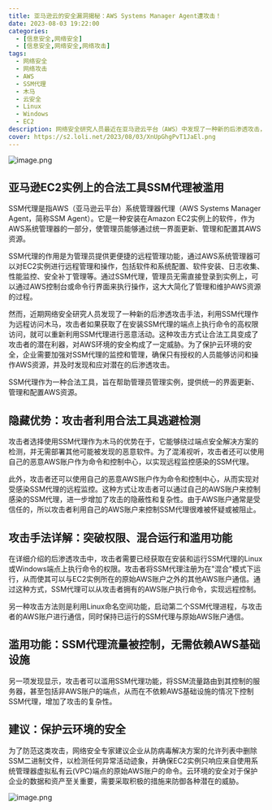 ```yaml
---
title: 亚马逊云的安全漏洞揭秘：AWS Systems Manager Agent遭攻击！
date: 2023-08-03 19:22:00
categories:
  - [信息安全,网络安全]
  - [信息安全,网络安全,网络攻击]
tags:
  - 网络安全
  - 网络攻击
  - AWS
  - SSM代理
  - 木马
  - 云安全
  - Linux
  - Windows
  - EC2
description: 网络安全研究人员最近在亚马逊云平台（AWS）中发现了一种新的后渗透攻击，利用AWS系统管理器代理（SSM代理）作为远程访问木马在Windows和Linux环境中运行。这种攻击方式让攻击者可以在安装SSM代理的端点上获得高权限访问，并持续进行恶意活动，给云环境带来严重威胁。
cover: https://s2.loli.net/2023/08/03/XnUpGhgPvT1JaEl.png
---
```


![image.png](https://s2.loli.net/2023/08/03/XfbrvsmuoJ4nw9k.png)

## 亚马逊EC2实例上的合法工具SSM代理被滥用

SSM代理是指AWS（亚马逊云平台）系统管理器代理（AWS Systems Manager Agent，简称SSM Agent）。它是一种安装在Amazon EC2实例上的软件，作为AWS系统管理器的一部分，使管理员能够通过统一界面更新、管理和配置其AWS资源。

SSM代理的作用是为管理员提供更便捷的远程管理功能，通过AWS系统管理器可以对EC2实例进行远程管理和操作，包括软件和系统配置、软件安装、日志收集、性能监控、安全补丁管理等。通过SSM代理，管理员无需直接登录到实例上，可以通过AWS控制台或命令行界面来执行操作，这大大简化了管理和维护AWS资源的过程。

然而，近期网络安全研究人员发现了一种新的后渗透攻击手法，利用SSM代理作为远程访问木马，攻击者如果获取了在安装SSM代理的端点上执行命令的高权限访问，就可以重新利用SSM代理进行恶意活动。这种攻击方式让合法工具变成了攻击者的潜在利器，对AWS环境的安全构成了一定威胁。为了保护云环境的安全，企业需要加强对SSM代理的监控和管理，确保只有授权的人员能够访问和操作AWS资源，并及时发现和应对潜在的后渗透攻击。

SSM代理作为一种合法工具，旨在帮助管理员管理实例，提供统一的界面更新、管理和配置AWS资源。

## 隐藏优势：攻击者利用合法工具逃避检测

攻击者选择使用SSM代理作为木马的优势在于，它能够绕过端点安全解决方案的检测，并无需部署其他可能被发现的恶意软件。为了混淆视听，攻击者还可以使用自己的恶意AWS账户作为命令和控制中心，以实现远程监控感染的SSM代理。

此外，攻击者还可以使用自己的恶意AWS账户作为命令和控制中心，从而实现对受感染SSM代理的远程监控。这种方式让攻击者可以通过自己的AWS账户来控制感染的SSM代理，进一步增加了攻击的隐蔽性和复杂性。由于AWS账户通常是受信任的，所以攻击者利用自己的AWS账户来控制SSM代理很难被怀疑或被阻止。

## 攻击手法详解：突破权限、混合运行和滥用功能

在详细介绍的后渗透攻击中，攻击者需要已经获取在安装和运行SSM代理的Linux或Windows端点上执行命令的权限。攻击者将SSM代理注册为在"混合"模式下运行，从而使其可以与EC2实例所在的原始AWS账户之外的其他AWS账户通信。通过这种方式，SSM代理可以从攻击者拥有的AWS账户执行命令，实现远程控制。

另一种攻击方法则是利用Linux命名空间功能，启动第二个SSM代理进程，与攻击者的AWS账户进行通信，同时保持已运行的SSM代理与原始AWS账户通信。

## 滥用功能：SSM代理流量被控制，无需依赖AWS基础设施

另一项发现显示，攻击者可以滥用SSM代理功能，将SSM流量路由到其控制的服务器，甚至包括非AWS账户的端点，从而在不依赖AWS基础设施的情况下控制SSM代理，增加了攻击的复杂性。

## 建议：保护云环境的安全

为了防范这类攻击，网络安全专家建议企业从防病毒解决方案的允许列表中删除SSM二进制文件，以检测任何异常活动迹象，并确保EC2实例只响应来自使用系统管理器虚拟私有云(VPC)端点的原始AWS账户的命令。云环境的安全对于保护企业的数据和资产至关重要，需要采取积极的措施来防御各种潜在的威胁。

![image.png](https://s2.loli.net/2023/08/03/6sMNPtGjQlFKEfu.png)

